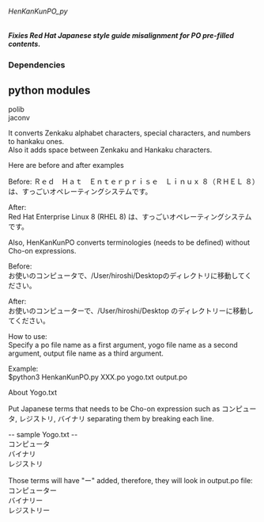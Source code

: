 ###### HenKanKunPO_py
##### Fixies Red Hat Japanese style guide misalignment for PO pre-filled contents.

### Dependencies
## python modules
polib  
jaconv


It converts Zenkaku alphabet characters, special characters, and numbers to hankaku ones.  
Also it adds space between Zenkaku and Hankaku characters.


Here are before and after examples  

Before:
Ｒｅｄ　Ｈａｔ　Ｅｎｔｅｒｐｒｉｓｅ　Ｌｉｎｕｘ ８（ＲＨＥＬ ８）は、すっごいオペレーティングシステムです。

After:  
Red Hat Enterprise Linux 8 (RHEL 8) は、すっごいオペレーティングシステムです。


Also, HenKanKunPO converts terminologies (needs to be defined) without Cho-on expressions.

Before:  
お使いのコンピュータで、/User/hiroshi/Desktopのディレクトリに移動してください。


After:  
お使いのコンピューターで、/User/hiroshi/Desktop のディレクトリーに移動してください。


How to use:  
Specify a po file name as a first argument, yogo file name as a second argument, output file name as a third argument.

Example:  
$python3 HenkanKunPO.py XXX.po yogo.txt output.po

About Yogo.txt

Put Japanese terms that needs to be Cho-on expression such as コンピュータ, レジストリ, バイナリ separating them by 
breaking each line. 



-- sample Yogo.txt --  
コンピュータ  
バイナリ  
レジストリ  


Those terms will have "ー" added, therefore, they will look in output.po file:  
コンピューター  
バイナリー  
レジストリー  
